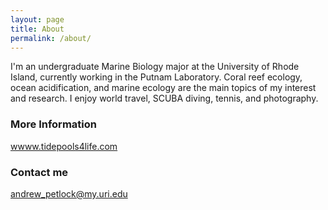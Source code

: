 ```yaml
---
layout: page
title: About
permalink: /about/
---
```


I'm an undergraduate Marine Biology major at the University of Rhode Island, currently working in the Putnam Laboratory. Coral reef ecology, ocean acidification, and marine ecology are the main topics of my interest and research. I enjoy world travel, SCUBA diving, tennis, and photography.

### More Information

[wwww.tidepools4life.com](wwww.tidepools4life.com)

### Contact me

[andrew_petlock@my.uri.edu](mailto:andrew_petlock@my.uri.edu)
